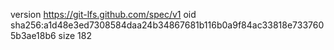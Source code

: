 version https://git-lfs.github.com/spec/v1
oid sha256:a1d48e3ed7308584daa24b34867681b116b0a9f84ac33818e7337605b3ae18b6
size 182
